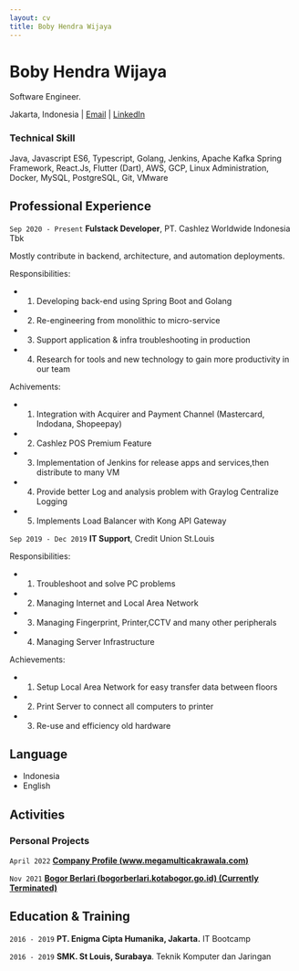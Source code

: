 ```yaml
---
layout: cv
title: Boby Hendra Wijaya
---
```

# Boby Hendra Wijaya
Software Engineer.

<div id="webaddress">
<text>Jakarta, Indonesia</text>
| <a href="mailto:boby.hendra39@gmail.com">Email</a>
| <a href="https://www.linkedin.com/in/boby-h-470b40130/">LinkedIn</a>
</div>


[//]: # (## Profile Summary)

[//]: # (Experienced IT profesionals with over 2 years of experiece in corporate environments)

[//]: # (Passionate about technology since junior high school in various web application development with soft skills that I built up from 5-year organizational experience in analytical thinking, problem-solving, and collaboration.)

[//]: # (Since 2018, I've successfully delivered automation-based innovation to solve business problems for more than 10 professional projects. Now I'm focused on infrastructure & automation by implementing the DevOps culture to improve software engineer productivity. )

### Technical Skill
Java, Javascript ES6, Typescript, Golang, Jenkins, Apache Kafka Spring Framework, React.Js, Flutter (Dart), AWS, GCP, Linux Administration, Docker, MySQL, PostgreSQL, Git, VMware

## Professional Experience

`Sep 2020 - Present`
__Fulstack Developer__, PT. Cashlez Worldwide Indonesia Tbk

Mostly contribute in backend, architecture, and automation deployments.

Responsibilities:
- 1) Developing back-end using Spring Boot and Golang
- 2) Re-engineering from monolithic to micro-service
- 3) Support application & infra troubleshooting in production
- 4) Research for tools and new technology to gain more productivity in our team

Achivements:
- 1) Integration with Acquirer and Payment Channel (Mastercard, Indodana, Shopeepay)
- 2) Cashlez POS Premium Feature
- 3) Implementation of Jenkins for release apps and services,then distribute to many VM
- 4) Provide better Log and analysis problem with Graylog Centralize Logging
- 5) Implements Load Balancer with Kong API Gateway

`Sep 2019 - Dec 2019`
__IT Support__, Credit Union St.Louis

Responsibilities:
- 1) Troubleshoot and solve PC problems
- 2) Managing Internet and Local Area Network
- 3) Managing Fingerprint, Printer,CCTV and many other peripherals
- 4) Managing Server Infrastructure

Achievements:
- 1) Setup Local Area Network for easy transfer data between floors
- 2) Print Server to connect all computers to printer
- 3) Re-use and efficiency old hardware

## Language
- Indonesia
- English

<!-- <div style="page-break-after: always;"></div> -->
## Activities
### Personal Projects
`April 2022`
[**Company Profile (www.megamulticakrawala.com)**](https://www.megamulticakrawala.com)

`Nov 2021`
[**Bogor Berlari (bogorberlari.kotabogor.go.id) (Currently Terminated)**](https://bogorberlari.kotabogor.go.id)

## Education & Training

`2016 - 2019`
__PT. Enigma Cipta Humanika, Jakarta.__ IT Bootcamp

`2016 - 2019`
__SMK. St Louis, Surabaya__. Teknik Komputer dan Jaringan

<!-- ### Footer
Last updated: Feb 2023 -->
